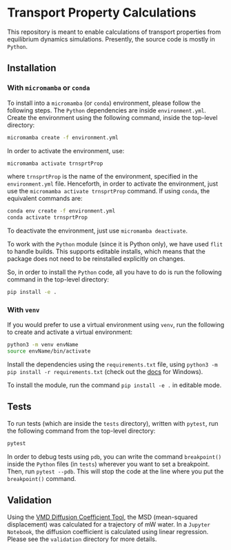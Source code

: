 # Transport Property Calculations

This repository is meant to enable calculations of transport properties from equilibrium dynamics simulations. Presently, the source code is mostly in `Python`.

## Installation

### With `micromamba` or `conda` 

To install into a `micromamba` (or `conda`) environment, please follow the following steps. The `Python` dependencies are inside `environment.yml`. Create the environment using the following command, inside the top-level directory: 

```bash
micromamba create -f environment.yml
```
In order to activate the environment, use: 

```bash
micromamba activate trnsprtProp
```
where `trnsprtProp` is the name of the environment, specified in the `environment.yml` file. Henceforth, in order to activate the environment, just use the `micromamba activate trnsprtProp` command. If using `conda`, the equivalent commands are: 

```bash
conda env create -f environment.yml
conda activate trnsprtProp
```
To deactivate the environment, just use `micromamba deactivate`. 

To work with the `Python` module (since it is Python only), we have used `flit` to handle
builds. This supports editable
installs, which means that the package does not need to be reinstalled
explicitly on changes. 

So, in order to install the `Python` code, all you have to do is run the following command in the top-level directory:

```bash
pip install -e .
```

### With `venv`

If you would prefer to use a virtual environment using `venv`, run the following to create and activate a virtual environment: 

```bash
python3 -m venv envName
source envName/bin/activate
```

Install the dependencies using the `requirements.txt` file, using `python3 -m pip install -r requirements.txt` (check out the [docs](https://packaging.python.org/en/latest/guides/installing-using-pip-and-virtual-environments/) for Windows). 

To install the module, run the command `pip install -e .` in editable mode. 

## Tests

To run tests (which are inside the `tests` directory), written with `pytest`, run the following command from the top-level directory: 

```bash
pytest
```

In order to debug tests using `pdb`, you can write the command `breakpoint()` inside the `Python` files (in `tests`) wherever you want to set a breakpoint. Then, run `pytest --pdb`. This will stop the code at the line where you put the `breakpoint()` command. 

## Validation 

Using the [VMD Diffusion Coefficient Tool](https://github.com/giorginolab/vmd_diffusion_coefficient), the MSD (mean-squared displacement) was calculated for a trajectory of mW water. In a `Jupyter Notebook`, the diffusion coefficient is calculated using linear regression. Please see the `validation` directory for more details. 